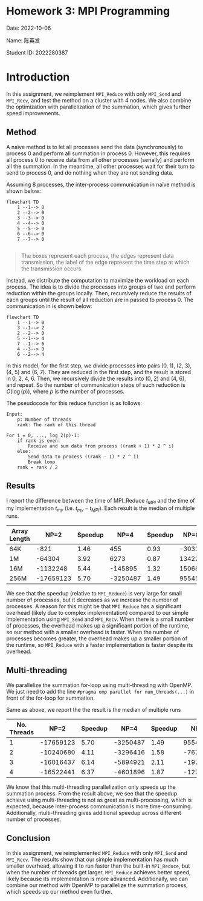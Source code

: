 # Homework 3: MPI Programming

Date: 2022-10-06

Name: 陈英发

Student ID: 2022280387

# Introduction

In this assignment, we reimplement `MPI_Reduce` with only `MPI_Send` and `MPI_Recv`, and test the method on a cluster with 4 nodes. We also combine the optimization with parallelization of the summation, which gives further speed improvements.

## Method

A naïve method is to let all processes send the data (synchronously) to process 0 and perform all summation in process 0. However, this requires all process 0 to receive data from all other processes (serially) and perform all the summation. In the meantime, all other processes wait for their turn to send to process 0, and do nothing when they are not sending data.

Assuming 8 processes, the inter-process communication in naïve method is shown below:

```mermaid
flowchart TD
    1 --1--> 0
    2 --2--> 0
    3 --3--> 0
    4 --4--> 0
    5 --5--> 0
    6 --6--> 0
    7 --7--> 0
    
```

> The boxes represent each process, the edges represent data transmission, the label of the edge represent the time step at which the transmission occurs.

Instead, we distribute the computation to maximize the workload on each process. The idea is to divide the processes into groups of two and perform reduction within the groups locally. Then, recursively reduce the results of each groups until the result of all reduction are in passed to process 0. The communication in is shown below:

```mermaid
flowchart TD
	1 --1--> 0
	3 --1--> 2
	2 --2--> 0
	5 --1--> 4
	7 --1--> 6
    4 --3--> 0
    6 --2--> 4
```



In this model, for the first step, we divide processes into pairs (0, 1), (2, 3), (4, 5) and (6, 7). They are reduced in the first step, and the result is stored in 0, 2, 4, 6. Then, we recursively divide the results into (0, 2) and (4, 6), and repeat. So the number of communication steps of such reduction is $O(\log(p) )$, where $p$ is the number of processes.

The pseudocode for this reduce function is as follows:

```Pseudocode
Input:
	p: Number of threads
	rank: The rank of this thread

For i = 0, ..., log_2(p)-1:
	if rank is even:
		Receive and sum data from process ((rank + 1) * 2 ^ i)
	else:
		Send data to process ((rank - 1) * 2 ^ i)
		Break loop
	rank = rank / 2
```

## Results

I report the difference between the time of MPI_Reduce $t_{MPI}$ and the time of my implementation $t_{my}$ (i.e. $t_{my} - t_{MPI}$). Each result is the median of multiple runs.

| Array Length | NP=2      | Speedup | NP=4     | Speedup | NP=8   | Speedup |
| ------------ | --------- | ------- | -------- | ------- | ------ | ------- |
| 64K          | -821      | 1.46    | 455      | 0.93    | -3033  | 1.44    |
| 1M           | -64304    | 3.92    | 6273     | 0.87    | 13422  | 0.75    |
| 16M          | -1132248  | 5.44    | -145895  | 1.32    | 150688 | 0.75    |
| 256M         | -17659123 | 5.70    | -3250487 | 1.49    | 955454 | 0.89    |

We see that the speedup (relative to `MPI_Reduce`) is very large for small number of processes, but it decreases as we increase the number of processes. A reason for this might be that `MPI_Reduce` has a significant overhead (likely due to complex implementation) compared to our simple implementation using `MPI_Send` and `MPI_Recv`. When there is a small number of processes, the overhead makes up a significant portion of the runtime, so our method with a smaller overhead is faster. When the number of processes becomes greater, the overhead makes up a smaller portion of the runtime, so `MPI_Reduce` with a faster implementation is faster despite its overhead.

## Multi-threading

We parallelize the summation for-loop using multi-threading with OpenMP. We just need to add the line `#pragma omp parallel for num_threads(...)` in front of the for-loop for summation. 

Same as above, we report the the result is the median of multiple runs

| No. Threads | NP=2      | Speedup | NP=4     | Speedup | NP=8     | Speedup |
| ----------- | --------- | ------- | -------- | ------- | -------- | ------- |
| 1           | -17659123 | 5.70    | -3250487 | 1.49    | 955454   | 0.89    |
| 2           | -10240680 | 4.11    | -3296416 | 1.58    | -767413  | 1.10    |
| 3           | -16016437 | 6.14    | -5894921 | 2.11    | -1972300 | 1.29    |
| 4           | -16522441 | 6.37    | -4601896 | 1.87    | -1270612 | 1.18    |

We know that this multi-threading parallelization only speeds up the summation process. From the result above, we see that the speedup achieve using multi-threading is not as great as multi-processing, which is expected, because inter-process communication is more time-consuming. Additionally, multi-threading gives additional speedup across different number of processes.

## Conclusion

In this assignment, we reimplemented `MPI_Reduce` with only `MPI_Send` and `MPI_Recv`. The results show that our simple implementation has much smaller overhead, allowing it to run faster than the built-in `MPI_Reduce`, but when the number of threads get larger, `MPI_Reduce` achieves better speed, likely because its implementation is more advanced. Additionally, we can combine our method with OpenMP to parallelize the summation process, which speeds up our method even further.